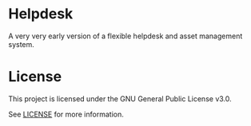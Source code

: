 # Helpdesk

A very very early version of a flexible helpdesk and asset management system.

# License

This project is licensed under the GNU General Public License v3.0.

See [LICENSE](LICENSE) for more information.

